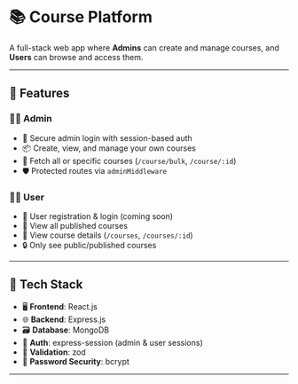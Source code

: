 # 📚 Course Platform

A full-stack web app where **Admins** can create and manage courses, and **Users** can browse and access them.

---

## 🚀 Features

### 👨‍🏫 Admin
- 🔐 Secure admin login with session-based auth
- 📦 Create, view, and manage your own courses
- 📄 Fetch all or specific courses (`/course/bulk`, `/course/:id`)
- 🛡️ Protected routes via `adminMiddleware`

### 👨‍🎓 User
- 📝 User registration & login (coming soon)
- 👀 View all published courses
- 📘 View course details (`/courses`, `/courses/:id`)
- 🔒 Only see public/published courses

---

## 🧰 Tech Stack

- 🖥️ **Frontend**:  React.js
- 🌐 **Backend**: Express.js
- 🗃️ **Database**: MongoDB
- 🍪 **Auth**: express-session (admin & user sessions)
- 🔐 **Validation**: zod
- 🔑 **Password Security**: bcrypt

---

